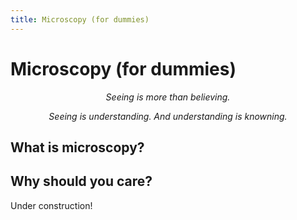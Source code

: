 ```yaml
---
title: Microscopy (for dummies)
---
```


# Microscopy (for dummies)

<center> <i>
Seeing is more than believing.

Seeing is understanding.
And understanding is knowning.
</i></center>


## What is microscopy?

## Why should you care?

Under construction!